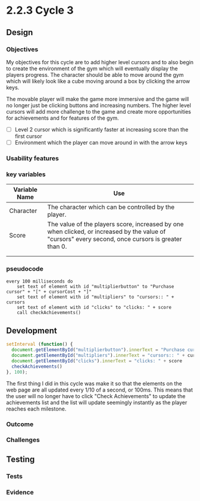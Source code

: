 # 2.2.3 Cycle 3

## Design

### Objectives

My objectives for this cycle are to add higher level cursors and to also begin to create the environment of the gym which will eventually display the players progress. The character should be able to move around the gym which will likely look like a cube moving around a box by clicking the arrow keys.

The movable player will make the game more immersive and the game will no longer just be clicking buttons and increasing numbers. The higher level cursors will add more challenge to the game and create more opportunities for achievements and for features of the gym.

* [ ] Level 2 cursor which is significantly faster at increasing score than the first cursor
* [ ] Environment which the player can move around in with the arrow keys

### Usability features

### key variables

| Variable Name | Use                                                                                                                                                 |
| ------------- | --------------------------------------------------------------------------------------------------------------------------------------------------- |
| Character     | The character which can be controlled by the player.                                                                                                |
| Score         | The value of the players score, increased by one when clicked, or increased by the value of "cursors" every second, once cursors is greater than 0. |
|               |                                                                                                                                                     |
|               |                                                                                                                                                     |

### pseudocode

```
every 100 milliseconds do
    set text of element with id "multiplierbutton" to "Purchase cursor" + "[" + cursorCost + "]"
    set text of element with id "multipliers" to "cursors:: " + cursors
    set text of element with id "clicks" to "clicks: " + score
    call checkAchievements()
```

## Development

```javascript
setInterval (function() {
  document.getElementById("multiplierbutton").innerText = "Purchase cursor" + "[" + cursorCost + "]"
  document.getElementById("multipliers").innerText = "cursors:: " + cursors
  document.getElementById("clicks").innerText = "clicks: " + score
  checkAchievements()
}, 100);
```

The first thing I did in this cycle was make it so that the elements on the web page are all updated every 1/10 of a second, or 100ms. This means that the user will no longer have to click "Check Achievements" to update the achievements list and the list will update seemingly instantly as the player reaches each milestone.

### Outcome

### Challenges

## Testing

### Tests

### Evidence

